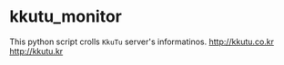 # kkutu_monitor
This python script crolls `KkuTu` server's informatinos.
http://kkutu.co.kr
http://kkutu.kr
